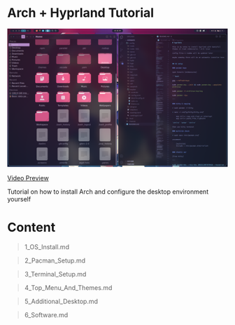 # Arch + Hyprland Tutorial

![system screen](./screenshots/screen.png)

[Video Preview](https://mega.nz/file/BZlFiZzS#LSdctfZS23Rrj86vcrjySqEcBuJNBAH4TuntJG4nH90)

Tutorial on how to install Arch and configure the desktop environment yourself

# Content

> 1_OS_Install.md

> 2_Pacman_Setup.md

> 3_Terminal_Setup.md

> 4_Top_Menu_And_Themes.md

> 5_Additional_Desktop.md

> 6_Software.md








